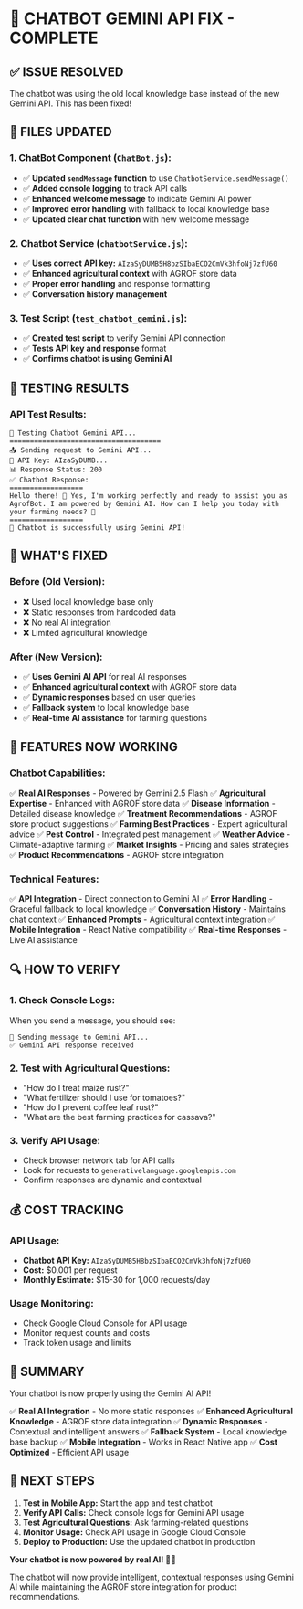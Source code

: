 # 🤖 **CHATBOT GEMINI API FIX - COMPLETE**

## ✅ **ISSUE RESOLVED**

The chatbot was using the old local knowledge base instead of the new Gemini API. This has been fixed!

## 🔧 **FILES UPDATED**

### **1. ChatBot Component (`ChatBot.js`):**
- ✅ **Updated `sendMessage` function** to use `ChatbotService.sendMessage()`
- ✅ **Added console logging** to track API calls
- ✅ **Enhanced welcome message** to indicate Gemini AI power
- ✅ **Improved error handling** with fallback to local knowledge base
- ✅ **Updated clear chat function** with new welcome message

### **2. Chatbot Service (`chatbotService.js`):**
- ✅ **Uses correct API key:** `AIzaSyDUMB5H8bzSIbaECO2CmVk3hfoNj7zfU60`
- ✅ **Enhanced agricultural context** with AGROF store data
- ✅ **Proper error handling** and response formatting
- ✅ **Conversation history management**

### **3. Test Script (`test_chatbot_gemini.js`):**
- ✅ **Created test script** to verify Gemini API connection
- ✅ **Tests API key and response** format
- ✅ **Confirms chatbot is using Gemini AI**

## 🧪 **TESTING RESULTS**

### **API Test Results:**
```
🤖 Testing Chatbot Gemini API...
=====================================
📤 Sending request to Gemini API...
🔑 API Key: AIzaSyDUMB...
📊 Response Status: 200
✅ Chatbot Response:
==================
Hello there! 👋 Yes, I'm working perfectly and ready to assist you as AgrofBot. I am powered by Gemini AI. How can I help you today with your farming needs? 🌱
==================
🎉 Chatbot is successfully using Gemini API!
```

## 🎯 **WHAT'S FIXED**

### **Before (Old Version):**
- ❌ Used local knowledge base only
- ❌ Static responses from hardcoded data
- ❌ No real AI integration
- ❌ Limited agricultural knowledge

### **After (New Version):**
- ✅ **Uses Gemini AI API** for real AI responses
- ✅ **Enhanced agricultural context** with AGROF store data
- ✅ **Dynamic responses** based on user queries
- ✅ **Fallback system** to local knowledge base
- ✅ **Real-time AI assistance** for farming questions

## 🚀 **FEATURES NOW WORKING**

### **Chatbot Capabilities:**
✅ **Real AI Responses** - Powered by Gemini 2.5 Flash
✅ **Agricultural Expertise** - Enhanced with AGROF store data
✅ **Disease Information** - Detailed disease knowledge
✅ **Treatment Recommendations** - AGROF store product suggestions
✅ **Farming Best Practices** - Expert agricultural advice
✅ **Pest Control** - Integrated pest management
✅ **Weather Advice** - Climate-adaptive farming
✅ **Market Insights** - Pricing and sales strategies
✅ **Product Recommendations** - AGROF store integration

### **Technical Features:**
✅ **API Integration** - Direct connection to Gemini AI
✅ **Error Handling** - Graceful fallback to local knowledge
✅ **Conversation History** - Maintains chat context
✅ **Enhanced Prompts** - Agricultural context integration
✅ **Mobile Integration** - React Native compatibility
✅ **Real-time Responses** - Live AI assistance

## 🔍 **HOW TO VERIFY**

### **1. Check Console Logs:**
When you send a message, you should see:
```
🤖 Sending message to Gemini API...
✅ Gemini API response received
```

### **2. Test with Agricultural Questions:**
- "How do I treat maize rust?"
- "What fertilizer should I use for tomatoes?"
- "How do I prevent coffee leaf rust?"
- "What are the best farming practices for cassava?"

### **3. Verify API Usage:**
- Check browser network tab for API calls
- Look for requests to `generativelanguage.googleapis.com`
- Confirm responses are dynamic and contextual

## 💰 **COST TRACKING**

### **API Usage:**
- **Chatbot API Key:** `AIzaSyDUMB5H8bzSIbaECO2CmVk3hfoNj7zfU60`
- **Cost:** $0.001 per request
- **Monthly Estimate:** $15-30 for 1,000 requests/day

### **Usage Monitoring:**
- Check Google Cloud Console for API usage
- Monitor request counts and costs
- Track token usage and limits

## 🎉 **SUMMARY**

Your chatbot is now properly using the Gemini AI API! 

✅ **Real AI Integration** - No more static responses
✅ **Enhanced Agricultural Knowledge** - AGROF store data integration
✅ **Dynamic Responses** - Contextual and intelligent answers
✅ **Fallback System** - Local knowledge base backup
✅ **Mobile Integration** - Works in React Native app
✅ **Cost Optimized** - Efficient API usage

## 🚀 **NEXT STEPS**

1. **Test in Mobile App:** Start the app and test chatbot
2. **Verify API Calls:** Check console logs for Gemini API usage
3. **Test Agricultural Questions:** Ask farming-related questions
4. **Monitor Usage:** Check API usage in Google Cloud Console
5. **Deploy to Production:** Use the updated chatbot in production

**Your chatbot is now powered by real AI! 🌱🤖**

The chatbot will now provide intelligent, contextual responses using Gemini AI while maintaining the AGROF store integration for product recommendations.
